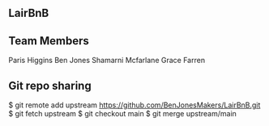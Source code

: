 ## LairBnB

## Team Members
Paris Higgins
Ben Jones
Shamarni Mcfarlane
Grace Farren




## Git repo sharing
$ git remote add upstream https://github.com/BenJonesMakers/LairBnB.git
$ git fetch upstream
$ git checkout main
$ git merge upstream/main
